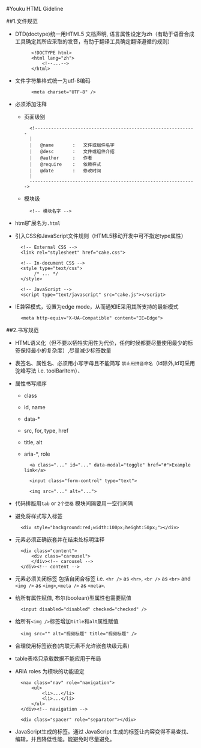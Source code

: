 #Youku HTML Gideline

##1.文件规范

* DTD(doctype)统一用HTML5 文档声明, 语言属性设定为zh（有助于语音合成工具确定其所应采取的发音，有助于翻译工具确定翻译遵循的规则）
	
			<!DOCTYPE html>
			<html lang="zh">
				<!--...-->
			</html>

* 文件字符集格式统一为utf-8编码

			<meta charset="UTF-8" />
			
* 必须添加注释
	* 页面级别 

			<!------------------------------------------------------------
			|
			|	@name 		:	文件或组件名字
			|	@desc 		:	文件或组件介绍
			|	@author		:	作者
			|	@require	:	依赖样式
			|	@date		:	修改时间
			|
			-------------------------------------------------------------->
	* 模块级
		
			<!-- 模块名字 -->
			
* html扩展名为`.html`
* 引入CSS和JavaScript文件规则（HTML5移动开发中可不指定type属性）

		<!-- External CSS -->
		<link rel="stylesheet" href="cake.css">

		<!-- In-document CSS -->
		<style type="text/css">
 			 /* ... */
		</style>

		<!-- JavaScript -->
		<script type="text/javascript" src="cake.js"></script>		
	
	
* IE兼容模式，设置为edge mode，从而通知IE采用其所支持的最新模式

		<meta http-equiv="X-UA-Compatible" content="IE=Edge">
		

	
##2.书写规范

* HTML语义化（但不要以牺牲实用性为代价，任何时候都要尽量使用最少的标签保持最小的复杂度）,尽量减少标签数量

* 表签名、属性名、必须用小写字母且不能简写 `禁止用拼音命名`（id除外,id可采用驼峰写法 i.e. toolBarItem）、

* 属性书写顺序
	* class
	* id, name
	* data-*
	* src, for, type, href
	* title, alt
	* aria-*, role
	
			<a class="..." id="..." data-modal="toggle" href="#">Example link</a>

			<input class="form-control" type="text">

			<img src="..." alt="...">

* 代码排版用`tab` or `2个空格` 模块间隔要用一空行间隔

* 避免将样式写入标签

		<div style="background:red;width:100px;height:50px;"></div>
 	
* 元素必须正确嵌套并在结束处标明注释

		<div class="content">
			<div class="carousel">
			</div><!-- carousel -->
		</div><!-- content -->

* 元素必须关闭标签 包括自闭合标签 i.e. `<hr />` as `<hr>`, `<br />` as `<br>` and `<img />` as `<img>`,`<meta />` as `<meta>`.

* 给所有属性赋值, 布尔(boolean)型属性也需要赋值

		<input disabled="disabled" checked="checked" />
		
* 给所有`<img />`标签增加`title`和`alt`属性赋值

		<img src="" alt="视频标题" title="视频标题" />
		
* 合理使用标签嵌套(内联元素不允许嵌套块级元素)

* table表格只承载数据不能应用于布局
		
* ARIA roles 为模块的功能设定

		<nav class="nav" role="navigation">
			<ul>
				<li>...</li>
				<li>...</li>
			</ul>
		</div><!-- navigation -->

		<div class="spacer" role="separator"></div>
		
* JavaScript生成的标签。通过 JavaScript 生成的标签让内容变得不易查找、编辑，并且降低性能。能避免时尽量避免。
